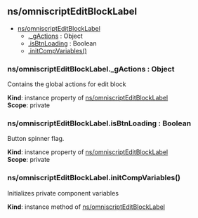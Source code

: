 ## ns/omniscriptEditBlockLabel

* [ns/omniscriptEditBlockLabel](#markdown-header-nsomniscripteditblocklabel)
    * [._gActions](#markdown-header-nsomniscripteditblocklabel_gactions-object) : Object
    * [.isBtnLoading](#markdown-header-nsomniscripteditblocklabelisbtnloading-boolean) : Boolean
    * [.initCompVariables()](#markdown-header-nsomniscripteditblocklabelinitcompvariables)

### ns/omniscriptEditBlockLabel._gActions : Object
Contains the global actions for edit block

**Kind**: instance property of [ns/omniscriptEditBlockLabel](#markdown-header-nsomniscripteditblocklabel)  
**Scope**: private  
### ns/omniscriptEditBlockLabel.isBtnLoading : Boolean
Button spinner flag.

**Kind**: instance property of [ns/omniscriptEditBlockLabel](#markdown-header-nsomniscripteditblocklabel)  
**Scope**: private  
### ns/omniscriptEditBlockLabel.initCompVariables()
Initializes private component variables

**Kind**: instance method of [ns/omniscriptEditBlockLabel](#markdown-header-nsomniscripteditblocklabel)  
